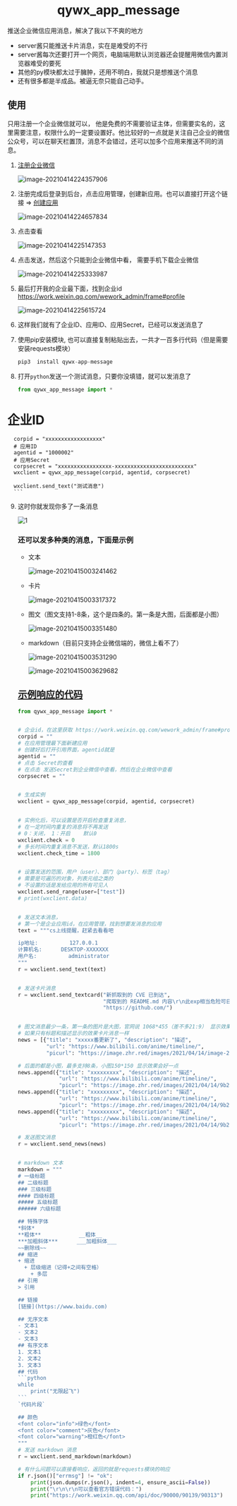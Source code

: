 <h1 align="center"> qywx_app_message </h1>



推送企业微信应用消息，解决了我以下不爽的地方

+ server酱只能推送卡片消息，实在是难受的不行
+ server酱每次还要打开一个网页，电脑端用默认浏览器还会提醒用微信内置浏览器难受的要死
+ 其他的py模块都太过于臃肿，还用不明白，我就只是想推送个消息
+ 还有很多都是半成品。被逼无奈只能自己动手。



## 使用

只用注册一个企业微信就可以， 他是免费的不需要验证主体，但需要实名的，这里需要注意，权限什么的一定要设置好。他比较好的一点就是关注自己企业的微信公众号，可以在聊天栏置顶，消息不会错过，还可以加多个应用来推送不同的消息。

1. [注册企业微信](https://work.weixin.qq.com/wework_admin/register_wx?from=myhome)

   ![image-20210414224357906](https://image.zhr.red/images/2021/04/14/image-2021-04-14-22-43-58-774745.png)

2. 注册完成后登录到后台，点击应用管理，创建新应用。也可以直接打开这个链接 => [创建应用](https://work.weixin.qq.com/wework_admin/frame#apps/createApiApp)

   ![image-20210414224657834](https://image.zhr.red/images/2021/04/14/image-2021-04-14-22-46-58-734637.png)

3. 点击查看

   ![image-20210414225147353](https://image.zhr.red/images/2021/04/14/image-2021-04-14-22-51-48-216390.png)

4. 点击发送，然后这个只能到企业微信中看， 需要手机下载企业微信

   ![image-20210414225333987](https://image.zhr.red/images/2021/04/14/image-2021-04-14-22-53-34-841672.png)

5. 最后打开我的企业最下面，找到企业id   https://work.weixin.qq.com/wework_admin/frame#profile

   ![image-20210414225615724](https://image.zhr.red/images/2021/04/14/image-2021-04-14-22-56-16-620281.png)

   

6. 这样我们就有了企业ID、应用ID、应用Secret，已经可以发送消息了

      

7. 使用pip安装模块, 也可以直接复制粘贴出去，一共才一百多行代码（但是需要安装requests模块）

   ```python
   pip3  install qywx-app-message
   ```

8. 打开`python`发送一个测试消息，只要你没填错，就可以发消息了

   ```python
   from qywx_app_message import *
   
   ```

# 企业ID

      corpid = "xxxxxxxxxxxxxxxxxx"
      # 应用ID
      agentid = "1000002"
      # 应用Secret
      corpsecret = "xxxxxxxxxxxxxxxxx-xxxxxxxxxxxxxxxxxxxxxxxxx"
      wxclient = qywx_app_message(corpid, agentid, corpsecret)
      
      wxclient.send_text("测试消息")
      ```

9. 这时你就发现你多了一条消息

   ![1](https://image.zhr.red/images/2021/04/14/image-2021-04-15-00-28-56-362503.gif)

   

   

   ### 还可以发多种类的消息，下面是示例

   + 文本

     ![image-20210415003241462](https://image.zhr.red/images/2021/04/14/image-2021-04-15-00-32-42-151542.png)

   + 卡片

     ![image-20210415003317372](https://image.zhr.red/images/2021/04/14/image-2021-04-15-00-33-57-828130.png)

   + 图文（图文支持1-8条，这个是四条的。第一条是大图，后面都是小图）

     ![image-20210415003351480](https://image.zhr.red/images/2021/04/14/image-2021-04-15-00-33-52-198897.png)

   + markdown（目前只支持企业微信端的，微信上看不了）

     ![image-20210415003531290](https://image.zhr.red/images/2021/04/14/image-2021-04-15-00-35-31-977325.png)

     ![image-20210415003629682](https://image.zhr.red/images/2021/04/14/image-2021-04-15-00-36-30-517140.png)

   

   ## [示例响应的代码](test.py)

   ```python
   from qywx_app_message import *
   
   
   # 企业id，在这里获取 https://work.weixin.qq.com/wework_admin/frame#profile 最下面的企业ID就是
   corpid = ""
   # 在应用管理最下面新建应用
   # 创建好后打开引用界面，agentid就是
   agentid = ""
   # 点击 Secret的查看
   # 在点击 发送Secret到企业微信中查看，然后在企业微信中查看
   corpsecret = ""
   
   
   # 生成实例
   wxclient = qywx_app_message(corpid, agentid, corpsecret)
   
   
   # 实例化后，可以设置是否开启检查重复消息，
   # 在一定时间内重复的消息将不再发送
   # 0：关闭， 1：开启    默认0
   wxclient.check = 0
   # 多长时间内重复消息不发送，默认1800s
   wxclient.check_time = 1800
   
   
   # 设置发送的范围，用户（user）、部门（party）、标签（tag）
   # 需要是可遍历的对象，列表元组之类的
   # 不设置的话是发给应用的所有可见人
   wxclient.send_range(user=["test"])
   # print(wxclient.data)
   
   
   # 发送文本消息，
   # 第一个是企业应用id，在应用管理，找到想要发消息的应用
   text = """cs上线提醒，赶紧去看看吧
   
   ip地址:          127.0.0.1
   计算机名:      DESKTOP-XXXXXXX
   用户名:          administrator
   """
   r = wxclient.send_text(text)
   
   
   # 发送卡片消息
   r = wxclient.send_textcard("新抓取到的 CVE 已到达",
                              "爬取到的 README.md 内容\r\n此exp相当危险可日天日地日一切\r\n\r\n点击卡片跳转到项目页面", 
                              "https://github.com/")
   
   
   # 图文消息最少一条，第一条的图片是大图，官网说 1068*455（差不多21:9） 显示效果会好一点。
   # 如果只有标题和描述显示的效果卡片消息一样
   news = [{"title": "xxxxx番更新了", "description": "描述",
            "url": "https://www.bilibili.com/anime/timeline/", 
            "picurl": "https://image.zhr.red/images/2021/04/14/image-2021-04-14-18-21-44-108884.md.png"}]
   
   # 后面的都是小图，最多支持8条，小图150*150 显示效果会好一点
   news.append({"title": "xxxxxxxxx", "description": "描述",
                "url": "https://www.bilibili.com/anime/timeline/", 
                "picurl": "https://image.zhr.red/images/2021/04/14/9b2fadeebea37c5da20ec9215fc4056caee69584.png"})
   news.append({"title": "xxxxxxxxx", "description": "描述",
                "url": "https://www.bilibili.com/anime/timeline/", 
                "picurl": "https://image.zhr.red/images/2021/04/14/9b2fadeebea37c5da20ec9215fc4056caee69584.png"})
   news.append({"title": "xxxxxxxxx", "description": "描述",
                "url": "https://www.bilibili.com/anime/timeline/", 
                "picurl": "https://image.zhr.red/images/2021/04/14/9b2fadeebea37c5da20ec9215fc4056caee69584.png"})
   
   # 发送图文消息
   r = wxclient.send_news(news)
   
   
   # markdown 文本
   markdown = """
   # 一级标题
   ## 二级标题
   ### 三级标题
   #### 四级标题
   ##### 五级标题
   ###### 六级标题
   
   ## 特殊字体
   *斜体*              
   **粗体**            __粗体__
   ***加粗斜体***      ___加粗斜体___
   ~~删除线~~
   ## 缩进
   + 缩进
     + 层级缩进（记得+之间有空格） 
       + 多层
   ## 引用
   > 引用
   
   ## 链接
   [链接](https://www.baidu.com)
   
   ## 无序文本
   - 文本1
   - 文本2
   - 文本3
   ## 有序文本
   1. 文本1
   2. 文本2
   3. 文本3
   ## 代码
   ​```python
   while
       print("无限起飞")
   ​```
   `代码片段`
   
   ## 颜色
   <font color="info">绿色</font>
   <font color="comment">灰色</font>
   <font color="warning">橙红色</font>
   """
   # 发送 markdown 消息
   r = wxclient.send_markdown(markdown)
   
   # 有什么问题可以直接看响应，返回的就是requests模块的响应
   if r.json()["errmsg"] != "ok":
       print(json.dumps(r.json(), indent=4, ensure_ascii=False))
       print("\r\n\r\n可以查看官方错误代码：")
       print("https://work.weixin.qq.com/api/doc/90000/90139/90313")
   ```